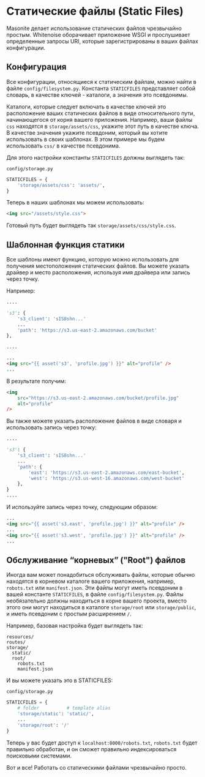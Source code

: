 # Статические файлы (Static Files)
Masonite делает использование статических файлов чрезвычайно простым. Whitenoise оборачивает 
приложение WSGI и прослушивает определенные запросы URI, которые зарегистрированы в ваших файлах 
конфигурации.
###
## Конфигурация
Все конфигурации, относящиеся к статическим файлам, можно найти в файле `config/filesystem.py`. 
Константа `STATICFILES` представляет собой словарь, в качестве ключей - каталоги, а значения это 
псевдонимы.

Каталоги, которые следует включать в качестве ключей это расположение ваших статических файлов в виде 
относительного пути, начинающегося от корня вашего приложения. Например, ваши файлы `css` находятся
в `storage/assets/css`, укажите этот путь в качестве ключа. В качестве значения укажите псевдоним, 
который вы хотите использовать в своих шаблонах. В этом примере мы будем использовать `css/` в 
качестве псевдонима.

Для этого настройки константы `STATICFILES` должны выглядеть так:

`config/storage.py`
```py
STATICFILES = {
    'storage/assets/css': 'assets/',
}
```

Теперь в наших шаблонах мы можем использовать:
```html
<img src="/assets/style.css">
```
Готовый путь будет выглядеть так `storage/assets/css/style.css`.
###
## Шаблонная функция статики
Все шаблоны имеют функцию, которую можно использовать для получения местоположения 
статических файлов. Вы можете указать драйвер и место расположения, используя имя драйвера или запись 
через точку.

Например:
```py
....

's3': {
    's3_client': 'sIS8shn...'
    ...
    'path': 'https://s3.us-east-2.amazonaws.com/bucket'
},

....
```
```html
...
<img src="{{ asset('s3', 'profile.jpg') }}" alt="profile" />
...
```

В результате получим:
```html
<img
    src="https://s3.us-east-2.amazonaws.com/bucket/profile.jpg"
    alt="profile"
/>
```

Вы также можете указать расположение файлов в виде словаря и использовать запись через точку:
```py
....

's3': {
    's3_client': 'sIS8shn...'
    ...
    'path': {
        'east': 'https://s3.us-east-2.amazonaws.com/east-bucket',
        'west': 'https://s3.us-west-16.amazonaws.com/west-bucket'
    },
}
....
```

И используйте запись через точку, следующим образом:
```html
...
<img src="{{ asset('s3.east', 'profile.jpg') }}" alt="profile" />
...
<img src="{{ asset('s3.west', 'profile.jpg') }}" alt="profile" />
...
```
###
## Обслуживание “корневых” ("Root") файлов
Иногда вам может понадобиться обслуживать файлы, которые обычно находятся в корневом каталоге вашего 
приложения, например, `robots.txt` или `manifest.json`. Эти файлы могут иметь псевдоним в вашей константе
`STATICFILES`, в файле `config/filesystem.py`. Файлы необязательно должны находиться в корне вашего
проекта, вместо этого они могут находиться в каталоге `storage/root` или `storage/public`, и иметь 
псевдоним с простым расширением `/`.

Например, базовая настройка будет выглядеть так:
```shell
resources/
routes/
storage/
  static/
  root/
    robots.txt
    manifest.json
```

И вы можете указать это в STATICFILES:

`config/storage.py`
```py
STATICFILES = {
    # folder          # template alias
    'storage/static': 'static/',
    ...
    'storage/root': '/'
}
```

Теперь у вас будет доступ к `localhost:8000/robots.txt`, `robots.txt` будет правильно обработан,
и он сможет правильно индексироваться поисковыми системами.

Вот и все! Работать со статическими файлами чрезвычайно просто.


